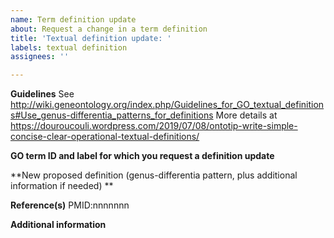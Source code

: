 ```yaml
---
name: Term definition update
about: Request a change in a term definition
title: 'Textual definition update: '
labels: textual definition
assignees: ''

---
```


**Guidelines**
See http://wiki.geneontology.org/index.php/Guidelines_for_GO_textual_definitions#Use_genus-differentia_patterns_for_definitions
More details at https://douroucouli.wordpress.com/2019/07/08/ontotip-write-simple-concise-clear-operational-textual-definitions/


**GO term ID and label for which you request a definition update**

**New proposed definition (genus-differentia pattern, plus additional information if needed) **


**Reference(s)**
PMID:nnnnnnn

**Additional information**
